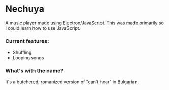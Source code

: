 # Nechuya
A music player made using Electron/JavaScript.
This was made primarily so I could learn how to use JavaScript.

### Current features:
- Shuffling
- Looping songs


### What's with the name?
It's a butchered, romanized version of "can't hear" in Bulgarian.

